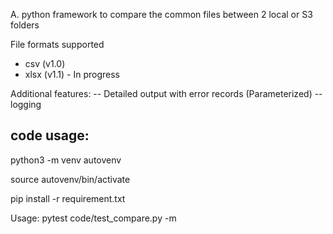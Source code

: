 A. python framework to compare the common files between 2 local or S3 folders

File formats supported
* csv (v1.0)
* xlsx (v1.1) - In progress



Additional features:
-- Detailed output with error records (Parameterized)
-- logging

code usage:
-----------
python3 -m venv autovenv

source autovenv/bin/activate

pip install -r requirement.txt




Usage: pytest code/test_compare.py -m
